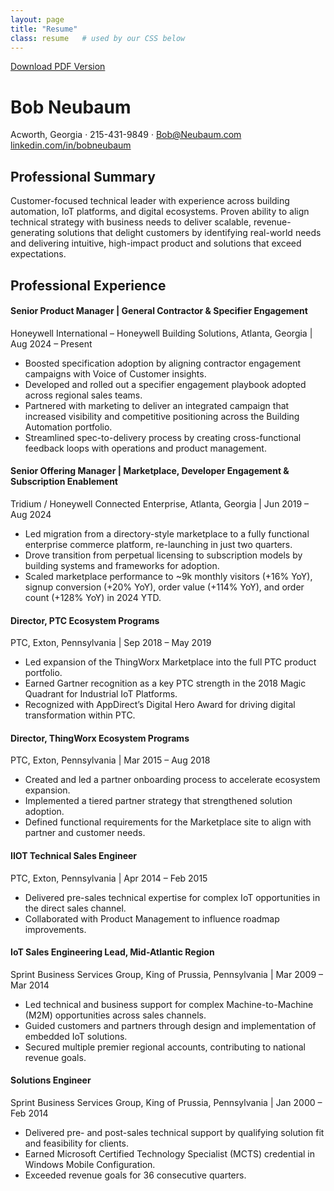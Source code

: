 ```yaml
---
layout: page
title: "Resume"
class: resume   # used by our CSS below
---
```


<div class="download">
  <a href="/Bob%20Neubaum%20925r.2.pdf" download>Download PDF Version</a>
</div>

# Bob Neubaum

<div class="contact">
  Acworth, Georgia · 215-431-9849 · <a href="mailto:Bob@Neubaum.com">Bob@Neubaum.com</a><br>
  <a href="https://linkedin.com/in/bobneubaum">linkedin.com/in/bobneubaum</a>
</div>

## Professional Summary
Customer-focused technical leader with experience across building automation, IoT platforms, and digital ecosystems. Proven ability to align technical strategy with business needs to deliver scalable, revenue-generating solutions that delight customers by identifying real-world needs and delivering intuitive, high-impact product and solutions that exceed expectations.

## Professional Experience

#### <span class="role">Senior Product Manager | General Contractor & Specifier Engagement</span>  
<span class="company">Honeywell International – Honeywell Building Solutions, Atlanta, Georgia | Aug 2024 – Present</span>
- Boosted specification adoption by aligning contractor engagement campaigns with Voice of Customer insights.
- Developed and rolled out a specifier engagement playbook adopted across regional sales teams.
- Partnered with marketing to deliver an integrated campaign that increased visibility and competitive positioning across the Building Automation portfolio.
- Streamlined spec-to-delivery process by creating cross-functional feedback loops with operations and product management.

#### <span class="role">Senior Offering Manager | Marketplace, Developer Engagement & Subscription Enablement</span>  
<span class="company">Tridium / Honeywell Connected Enterprise, Atlanta, Georgia | Jun 2019 – Aug 2024</span>
- Led migration from a directory-style marketplace to a fully functional enterprise commerce platform, re-launching in just two quarters.
- Drove transition from perpetual licensing to subscription models by building systems and frameworks for adoption.
- Scaled marketplace performance to ~9k monthly visitors (+16% YoY), signup conversion (+20% YoY), order value (+114% YoY), and order count (+128% YoY) in 2024 YTD.

#### <span class="role">Director, PTC Ecosystem Programs</span>  
<span class="company">PTC, Exton, Pennsylvania | Sep 2018 – May 2019</span>
- Led expansion of the ThingWorx Marketplace into the full PTC product portfolio.
- Earned Gartner recognition as a key PTC strength in the 2018 Magic Quadrant for Industrial IoT Platforms.
- Recognized with AppDirect’s Digital Hero Award for driving digital transformation within PTC.

#### <span class="role">Director, ThingWorx Ecosystem Programs</span>  
<span class="company">PTC, Exton, Pennsylvania | Mar 2015 – Aug 2018</span>
- Created and led a partner onboarding process to accelerate ecosystem expansion.
- Implemented a tiered partner strategy that strengthened solution adoption.
- Defined functional requirements for the Marketplace site to align with partner and customer needs.

#### <span class="role">IIOT Technical Sales Engineer</span>  
<span class="company">PTC, Exton, Pennsylvania | Apr 2014 – Feb 2015</span>
- Delivered pre-sales technical expertise for complex IoT opportunities in the direct sales channel.
- Collaborated with Product Management to influence roadmap improvements.

#### <span class="role">IoT Sales Engineering Lead, Mid-Atlantic Region</span>  
<span class="company">Sprint Business Services Group, King of Prussia, Pennsylvania | Mar 2009 – Mar 2014</span>
- Led technical and business support for complex Machine-to-Machine (M2M) opportunities across sales channels.
- Guided customers and partners through design and implementation of embedded IoT solutions.
- Secured multiple premier regional accounts, contributing to national revenue goals.

#### <span class="role">Solutions Engineer</span>  
<span class="company">Sprint Business Services Group, King of Prussia, Pennsylvania | Jan 2000 – Feb 2014</span>
- Delivered pre- and post-sales technical support by qualifying solution fit and feasibility for clients.
- Earned Microsoft Certified Technology Specialist (MCTS) credential in Windows Mobile Configuration.
- Exceeded revenue goals for 36 consecutive quarters.